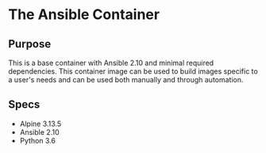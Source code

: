 # The Ansible Container
## Purpose
This is a base container with Ansible 2.10 and minimal required dependencies.  This container image can be used to build images specific to a user's needs and can be used both manually and through automation.

## Specs
* Alpine 3.13.5
* Ansible 2.10
* Python 3.6
